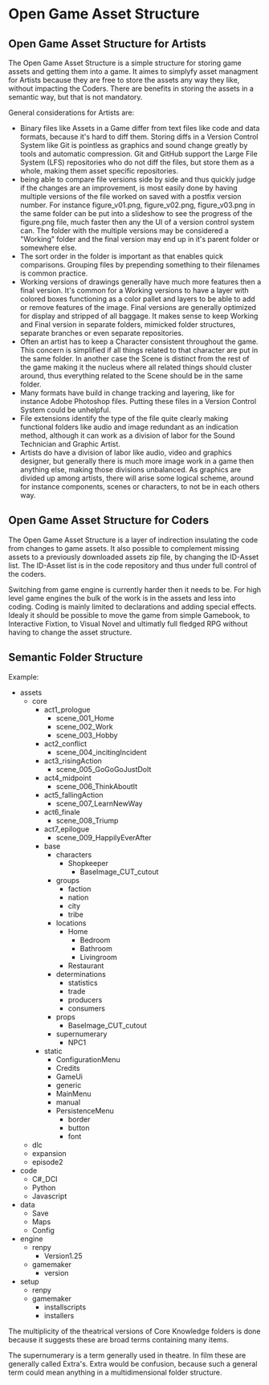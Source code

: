 # Open Game Asset Structure

## Open Game Asset Structure for Artists 
The Open Game Asset Structure is a simple structure for storing game assets and getting them into a game. It aimes to simplyfy asset managment for Artists because they are free to store the assets any way they like, without impacting the Coders. There are benefits in storing the assets in a semantic way, but that is not mandatory. 

General considerations for Artists are: 
* Binary files like Assets in a Game differ from text files like code and data formats, because it's hard to diff them. Storing diffs in a Version Control System like Git is pointless as graphics and sound change greatly by tools and automatic compression. Git and GitHub support the Large File System (LFS) repositories who do not diff the files, but store them as a whole, making them asset specific repositories. 
* being able to compare file versions side by side and thus quickly judge if the changes are an improvement, is most easily done by having multiple versions of the file worked on saved with a postfix version number. For instance figure_v01.png, figure_v02.png, figure_v03.png in the same folder can be put into a slideshow to see the progress of the figure.png file, much faster then any the UI of a version control system can. The folder with the multiple versions may be considered a "Working" folder and the final version may end up in it's parent folder or somewhere else.
* The sort order in the folder is important as that enables quick comparisons. Grouping files by prepending something to their filenames is common practice.
* Working versions of drawings generally have much more features then a final version. It's common for a Working versions to have a layer with colored boxes functioning as a color pallet and layers to be able to add or remove features of the image. Final versions are generally optimized for display and stripped of all baggage. It makes sense to keep Working and Final version in separate folders, mimicked folder structures, separate branches or even separate repositories.
* Often an artist has to keep a Character consistent throughout the game. This concern is simplified if all things related to that character are put in the same folder. In another case the Scene is distinct from the rest of the game making it the nucleus where all related things should cluster around, thus everything related to the Scene should be in the same folder.
* Many formats have build in change tracking and layering, like for instance Adobe Photoshop files. Putting these files in a Version Control System could be unhelpful. 
* File extensions identify the type of the file quite clearly making functional folders like audio and image redundant as an indication method, although it can work as a division of labor for the Sound Technician and Graphic Artist.
* Artists do have a division of labor like audio, video and graphics designer, but generally there is much more image work in a game then anything else, making those divisions unbalanced. As graphics are divided up among artists, there will arise some logical scheme, around for instance components, scenes or characters, to not be in each others way.


## Open Game Asset Structure for Coders
The Open Game Asset Structure is a layer of indirection insulating the code from changes to game assets. It also possible to complement missing assets to a previously downloaded assets zip file, by changing the ID-Asset list. The ID-Asset list is in the code repository and thus under full control of the coders.

Switching from game engine is currently harder then it needs to be. For high level game engines the bulk of the work is in the assets and less into coding. Coding is mainly limited to declarations and adding special effects. Idealy it should be possible to move the game from simple Gamebook, to Interactive Fixtion, to Visual Novel and ultimatly full fledged RPG without having to change the asset structure.


## Semantic Folder Structure
Example:

* assets
  * core
    * act1_prologue
      * scene_001_Home
      * scene_002_Work
      * scene_003_Hobby
    * act2_conflict    
      * scene_004_incitingIncident
    * act3_risingAction
      * scene_005_GoGoGoJustDoIt
    * act4_midpoint  
      * scene_006_ThinkAboutIt
    * act5_fallingAction    
      * scene_007_LearnNewWay
    * act6_finale
      * scene_008_Triump
    * act7_epilogue
      * scene_009_HappilyEverAfter
    * base
      * characters
        * Shopkeeper
          * BaseImage_CUT_cutout
      * groups
        * faction
        * nation
        * city
        * tribe
      * locations
        * Home
          * Bedroom
          * Bathroom
          * Livingroom
        * Restaurant
      * determinations
        * statistics
        * trade
        * producers
        * consumers
      * props
        * BaseImage_CUT_cutout
      * supernumerary
        * NPC1
    * static
      * ConfigurationMenu      
      * Credits
      * GameUi
      * generic
      * MainMenu
      * manual
      * PersistenceMenu
        * border
        * button
        * font
  * dlc
  * expansion
  * episode2
* code
  * C#_DCI
  * Python
  * Javascript
* data
  * Save
  * Maps
  * Config
* engine
  * renpy
    * Version1.25
  * gamemaker
    * version
* setup
  * renpy
  * gamemaker
    * installscripts
    * installers
    

The multiplicity of the theatrical versions of Core Knowledge folders is done because it suggests these are broad terms containing many items.
    
The supernumerary is a term generally used in theatre. In film these are generally called Extra's.
Extra would be confusion, because such a general term could mean anything in a multidimensional folder structure.
